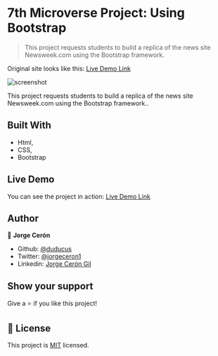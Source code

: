 # 7th Microverse Project: Using Bootstrap

> This project requests students to build a replica of the news site Newsweek.com using the Bootstrap framework.

Original site looks like this:
[Live Demo Link](https://newsweek.com)



![screenshot](./app_screenshot.png)

This project requests students to build a replica of the news site Newsweek.com using the Bootstrap framework..

## Built With

- Html,
- CSS,
- Bootstrap

## Live Demo

You can see the project in action:
[Live Demo Link](https://rawcdn.githack.com/duducus/Responsive-Design-and-CSS-Frameworks---Part-2/a8393f89b45735daf05ece185edbaafccfad49d9/index.html)


## Author

👤 **Jorge Cerón**

- Github: [@duducus](https://github.com/githubhandle)
- Twitter: [@jorgeceron1](https://twitter.com/twitterhandle)
- Linkedin: [Jorge Cerón Gil](https://linkedin.com/linkedinhandle)

## Show your support

Give a ⭐️ if you like this project!

## 📝 License

This project is [MIT](lic.url) licensed.
